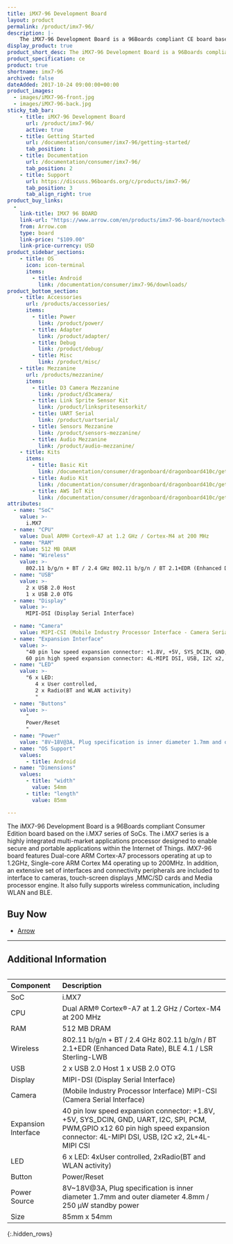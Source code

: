 ```yaml
---
title: iMX7-96 Development Board
layout: product
permalink: /product/imx7-96/
description: |-
    The iMX7-96 Development Board is a 96Boards compliant CE board based on the i.MX7 series of SoCs.
display_product: true
product_short_desc: The iMX7-96 Development Board is a 96Boards compliant CE board based on the i.MX7 series of SoCs.
product_specification: ce
product: true
shortname: imx7-96
archived: false
dateAdded: 2017-10-24 09:00:00+00:00
product_images:
  - images/iMX7-96-front.jpg
  - images/iMX7-96-back.jpg
sticky_tab_bar:
    - title: iMX7-96 Development Board
      url: /product/imx7-96/
      active: true
    - title: Getting Started
      url: /documentation/consumer/imx7-96/getting-started/
      tab_position: 1
    - title: Documentation
      url: /documentation/consumer/imx7-96/
      tab_position: 2
    - title: Support
      url: https://discuss.96boards.org/c/products/imx7-96/
      tab_position: 3
      tab_align_right: true
product_buy_links:
  -
    link-title: IMX7 96 BOARD
    link-url: "https://www.arrow.com/en/products/imx7-96-board/novtech-inc"
    from: Arrow.com
    type: board
    link-price: "$109.00"
    link-price-currency: USD
product_sidebar_sections:
    - title: OS
      icon: icon-terminal
      items:
        - title: Android
          link: /documentation/consumer/imx7-96/downloads/
product_bottom_section:
    - title: Accessories
      url: /products/accessories/
      items:
        - title: Power
          link: /product/power/
        - title: Adapter
          link: /product/adapter/
        - title: Debug
          link: /product/debug/
        - title: Misc
          link: /product/misc/
    - title: Mezzanine
      url: /products/mezzanine/
      items:
        - title: D3 Camera Mezzanine
          link: /product/d3camera/
        - title: Link Sprite Sensor Kit
          link: /product/linkspritesensorkit/
        - title: UART Serial
          link: /product/uartserial/
        - title: Sensors Mezzanine
          link: /product/sensors-mezzanine/
        - title: Audio Mezzanine
          link: /product/audio-mezzanine/
    - title: Kits
      items:
        - title: Basic Kit
          link: /documentation/consumer/dragonboard/dragonboard410c/getting-started/basic-kit/
        - title: Audio Kit
          link: /documentation/consumer/dragonboard/dragonboard410c/getting-started/audio-kit/
        - title: AWS IoT Kit
          link: /documentation/consumer/dragonboard/dragonboard410c/getting-started/aws-kit/
attributes:
  - name: "SoC"
    value: >-
      i.MX7
  - name: "CPU"
    value: Dual ARM® Cortex®-A7 at 1.2 GHz / Cortex-M4 at 200 MHz
  - name: "RAM"
    value: 512 MB DRAM
  - name: "Wireless"
    value: >-
      802.11 b/g/n + BT / 2.4 GHz 802.11 b/g/n / BT 2.1+EDR (Enhanced Data Rate), BLE 4.1 / LSR Sterling-LWB
  - name: "USB"
    value: >-
      2 x USB 2.0 Host
      1 x USB 2.0 OTG
  - name: "Display"
    value: >-
      MIPI-DSI (Display Serial Interface)

  - name: "Camera"
    value: MIPI-CSI (Mobile Industry Processor Interface - Camera Serial Interface)
  - name: "Expansion Interface"
    value: >-
      "40 pin low speed expansion connector: +1.8V, +5V, SYS_DCIN, GND, UART, I2C, SPI, PCM, PWM,GPIO x12
      60 pin high speed expansion connector: 4L-MIPI DSI, USB, I2C x2, 2L+4L-MIPI CSI"
  - name: "LED"
    value: >-
      "6 x LED:
         4 x User controlled,
         2 x Radio(BT and WLAN activity)
         "
  - name: "Buttons"
    value: >-
      "
      Power/Reset
      "
  - name: "Power"
    value: "8V~18V@3A, Plug specification is inner diameter 1.7mm and outer diameter 4.8mm / 250 μW standby power	"
  - name: "OS Support"
    values:
      - title: Android
  - name: "Dimensions"
    values:
      - title: "width"
        value: 54mm
      - title: "length"
        value: 85mm

---
```

The iMX7-96 Development Board is a 96Boards compliant Consumer Edition board based on the i.MX7 series of SoCs. The i.MX7
series is a highly integrated multi-market applications processor designed to enable secure and portable applications within
the Internet of Things. iMX7-96 board features Dual-core ARM Cortex-A7 processors operating at up to 1.2GHz, Single-core
ARM Cortex M4 operating up to 200MHz.  In addition, an extensive set of interfaces and connectivity peripherals are included
to interface to cameras, touch-screen displays ,MMC/SD cards and Media processor engine. It also fully supports wireless
communication, including WLAN and BLE.

## Buy Now

- [Arrow](http://linaro.co/imx7-96-buy)

***

## Additional Information
<div style="overflow-x:scroll;" markdown="1">



|   Component          |   Description                                                                                         |
|:---------------------|:------------------------------------------------------------------------------------------------------|
|  SoC                 | i.MX7                                                                                                 |
|  CPU                 | Dual ARM® Cortex®-A7 at 1.2 GHz / Cortex-M4 at 200 MHz                                                |
|  RAM                 | 512 MB DRAM                                                                                           |
|  Wireless            | 802.11 b/g/n + BT / 2.4 GHz 802.11 b/g/n / BT 2.1+EDR (Enhanced Data Rate), BLE 4.1 / LSR Sterling-LWB|
|  USB                 | 2 x USB 2.0 Host 1 x USB 2.0 OTG                                                                      |
|  Display             | MIPI-DSI (Display Serial Interface)                                                                   |
|  Camera              | (Mobile Industry Processor Interface) MIPI-CSI (Camera Serial Interface)                              |
|  Expansion Interface | 40 pin low speed expansion connector: +1.8V, +5V, SYS_DCIN, GND, UART, I2C, SPI, PCM, PWM,GPIO x12 60 pin high speed expansion connector: 4L-MIPI DSI, USB, I2C x2, 2L+4L-MIPI CSI                                                         |
|  LED                 | 6 x LED: 4xUser controlled, 2xRadio(BT and WLAN activity)                                             |
|  Button              | Power/Reset                                                                                           |
|  Power Source        | 8V~18V@3A, Plug specification is inner diameter 1.7mm and outer diameter 4.8mm / 250 μW standby power |
|  Size                | 85mm x 54mm                                                                                           |                                                                                     |
{:.hidden_rows}

</div>
